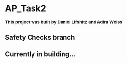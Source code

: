 # AP_Task2

**This project was built by Daniel Lifshitz and Adira Weiss**
## Safety Checks branch

## Currently in building...
